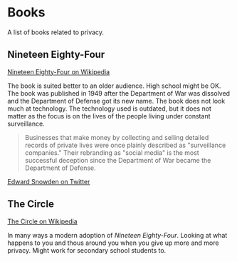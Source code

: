 # Books

A list of books related to privacy.

## Nineteen Eighty-Four

[Nineteen Eighty-Four on Wikipedia](https://en.wikipedia.org/wiki/Nineteen_Eighty-Four)

The book is suited better to an older audience. High school might be OK.
The book was published in 1949 after the Department of War was dissolved and the Department of Defense got its new name.
The book does not look much at technology. The technology used is outdated, but it does not matter as the focus is on the lives of the people living under constant surveillance.

> Businesses that make money by collecting and selling detailed records of private lives were once plainly described as "surveillance companies." Their rebranding as "social media" is the most successful deception since the Department of War became the Department of Defense.

[Edward Snowden on Twitter](https://twitter.com/Snowden/status/975147858096742405)


## The Circle

<a href="https://en.wikipedia.org/wiki/The_Circle_(Eggers_novel)">The Circle on Wikipedia</a>

In many ways a modern adoption of *Nineteen Eighty-Four*. Looking at what happens to you and thous around you when you give up more and more privacy. Might work for secondary school students to.
